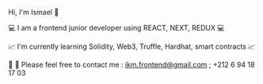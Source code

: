Hi, I'm Ismael 👋

💻 I am a frontend junior developer using REACT, NEXT, REDUX 💻 

📈 I'm currently learning Solidity, Web3, Truffle, Hardhat, smart contracts 📈

📨 📱 Please feel free to contact me : ikm.frontend@gmail.com ; +212 6 94 18 17 03
